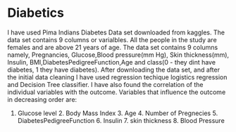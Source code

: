 # Diabetics
I have used Pima Indians Diabetes Data set downloaded from kaggles. The data set contains 9 columns or varialbles. All the people in the study are females and are above 21 years of age. The data set contains 9 columns namely, Pregnancies, Glucose,Blood pressure(mm Hg), Skin thickness(mm), Insulin, BMI,DiabetesPedigreeFunction,Age and class(0 - they dint have diabetes, 1 they have diabetes). 
After downloading the data set, and after the initial data cleaning I have used regression techique logistics regression and Decision Tree classifier. 
I have also found the correlation of the individual variables with the outcome.
Variables that influence the outcome in decreasing order are:
1. Glucose level 2. Body Mass Index 3. Age 4. Number of Pregnecies 5. DiabetesPedigreeFunction 6. Insulin 7. skin thickness 8. Blood Pressure

